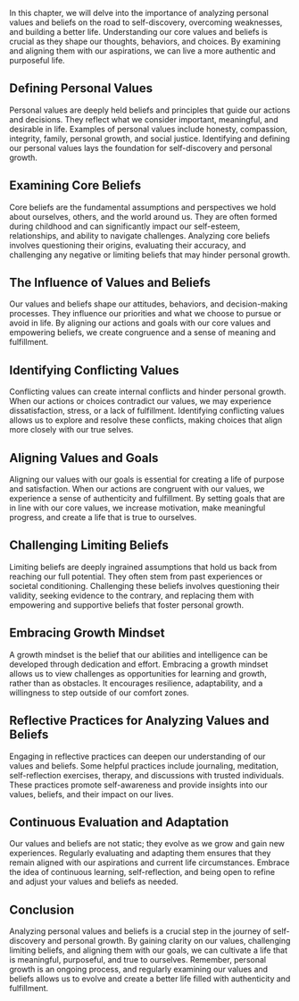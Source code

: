 
In this chapter, we will delve into the importance of analyzing personal values and beliefs on the road to self-discovery, overcoming weaknesses, and building a better life. Understanding our core values and beliefs is crucial as they shape our thoughts, behaviors, and choices. By examining and aligning them with our aspirations, we can live a more authentic and purposeful life.

Defining Personal Values
------------------------

Personal values are deeply held beliefs and principles that guide our actions and decisions. They reflect what we consider important, meaningful, and desirable in life. Examples of personal values include honesty, compassion, integrity, family, personal growth, and social justice. Identifying and defining our personal values lays the foundation for self-discovery and personal growth.

Examining Core Beliefs
----------------------

Core beliefs are the fundamental assumptions and perspectives we hold about ourselves, others, and the world around us. They are often formed during childhood and can significantly impact our self-esteem, relationships, and ability to navigate challenges. Analyzing core beliefs involves questioning their origins, evaluating their accuracy, and challenging any negative or limiting beliefs that may hinder personal growth.

The Influence of Values and Beliefs
-----------------------------------

Our values and beliefs shape our attitudes, behaviors, and decision-making processes. They influence our priorities and what we choose to pursue or avoid in life. By aligning our actions and goals with our core values and empowering beliefs, we create congruence and a sense of meaning and fulfillment.

Identifying Conflicting Values
------------------------------

Conflicting values can create internal conflicts and hinder personal growth. When our actions or choices contradict our values, we may experience dissatisfaction, stress, or a lack of fulfillment. Identifying conflicting values allows us to explore and resolve these conflicts, making choices that align more closely with our true selves.

Aligning Values and Goals
-------------------------

Aligning our values with our goals is essential for creating a life of purpose and satisfaction. When our actions are congruent with our values, we experience a sense of authenticity and fulfillment. By setting goals that are in line with our core values, we increase motivation, make meaningful progress, and create a life that is true to ourselves.

Challenging Limiting Beliefs
----------------------------

Limiting beliefs are deeply ingrained assumptions that hold us back from reaching our full potential. They often stem from past experiences or societal conditioning. Challenging these beliefs involves questioning their validity, seeking evidence to the contrary, and replacing them with empowering and supportive beliefs that foster personal growth.

Embracing Growth Mindset
------------------------

A growth mindset is the belief that our abilities and intelligence can be developed through dedication and effort. Embracing a growth mindset allows us to view challenges as opportunities for learning and growth, rather than as obstacles. It encourages resilience, adaptability, and a willingness to step outside of our comfort zones.

Reflective Practices for Analyzing Values and Beliefs
-----------------------------------------------------

Engaging in reflective practices can deepen our understanding of our values and beliefs. Some helpful practices include journaling, meditation, self-reflection exercises, therapy, and discussions with trusted individuals. These practices promote self-awareness and provide insights into our values, beliefs, and their impact on our lives.

Continuous Evaluation and Adaptation
------------------------------------

Our values and beliefs are not static; they evolve as we grow and gain new experiences. Regularly evaluating and adapting them ensures that they remain aligned with our aspirations and current life circumstances. Embrace the idea of continuous learning, self-reflection, and being open to refine and adjust your values and beliefs as needed.

Conclusion
----------

Analyzing personal values and beliefs is a crucial step in the journey of self-discovery and personal growth. By gaining clarity on our values, challenging limiting beliefs, and aligning them with our goals, we can cultivate a life that is meaningful, purposeful, and true to ourselves. Remember, personal growth is an ongoing process, and regularly examining our values and beliefs allows us to evolve and create a better life filled with authenticity and fulfillment.
